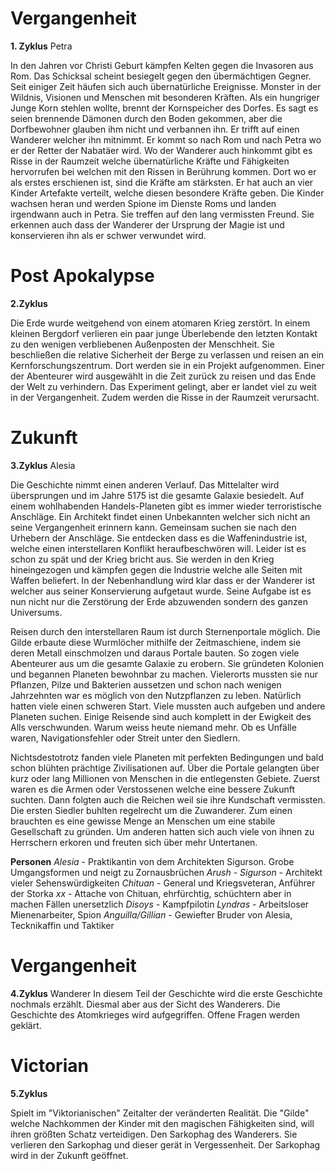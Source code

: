 # Vergangenheit
**1. Zyklus** Petra

In den Jahren vor Christi Geburt kämpfen Kelten gegen die Invasoren aus Rom. Das Schicksal scheint besiegelt gegen den übermächtigen Gegner. Seit einiger Zeit häufen sich auch übernatürliche Ereignisse. Monster in der Wildnis, Visionen und Menschen mit besonderen Kräften.
Als ein hungriger Junge Korn stehlen wollte, brennt der Kornspeicher des Dorfes. Es sagt es seien brennende Dämonen durch den Boden gekommen, aber die Dorfbewohner glauben ihm nicht und verbannen ihn. Er trifft auf einen Wanderer welcher ihn mitnimmt. Er kommt so nach Rom und nach Petra wo er der Retter der Nabatäer wird.
Wo der Wanderer auch hinkommt gibt es Risse in der Raumzeit welche übernatürliche Kräfte und Fähigkeiten hervorrufen bei welchen mit den Rissen in Berührung kommen. Dort wo er als erstes erschienen ist, sind die Kräfte am stärksten. Er hat auch an vier Kinder Artefakte verteilt, welche diesen besondere Kräfte geben.
Die Kinder wachsen heran und werden Spione im Dienste Roms und landen irgendwann auch in Petra. Sie treffen auf den lang vermissten Freund. Sie erkennen auch dass der Wanderer der Ursprung der Magie ist und konservieren ihn als er schwer verwundet wird.

# Post Apokalypse

**2.Zyklus**

Die Erde wurde weitgehend von einem atomaren Krieg zerstört. In einem kleinen Bergdorf verlieren ein paar junge Überlebende den letzten Kontakt zu den wenigen verbliebenen Außenposten der Menschheit. Sie beschließen die relative Sicherheit der Berge zu verlassen und reisen an ein Kernforschungszentrum. Dort werden sie in ein Projekt aufgenommen. Einer der Abenteurer wird ausgewählt in die Zeit zurück zu reisen und das Ende der Welt zu verhindern. Das Experiment gelingt, aber er landet viel zu weit in der Vergangenheit. Zudem werden die Risse in der Raumzeit verursacht.

# Zukunft

**3.Zyklus** Alesia

Die Geschichte nimmt einen anderen Verlauf. Das Mittelalter wird übersprungen und im Jahre 5175 ist die gesamte Galaxie besiedelt. Auf einem wohlhabenden Handels-Planeten gibt es immer wieder terroristische Anschläge. Ein Architekt findet einen Unbekannten welcher sich nicht an seine Vergangenheit erinnern kann. Gemeinsam suchen sie nach den Urhebern der Anschläge. Sie entdecken dass es die Waffenindustrie ist, welche einen interstellaren Konflikt heraufbeschwören will. Leider ist es schon zu spät und der Krieg bricht aus. Sie werden in den Krieg hineingezogen und kämpfen gegen die Industrie welche alle Seiten mit Waffen beliefert. In der Nebenhandlung wird klar dass er der Wanderer ist welcher aus seiner Konservierung aufgetaut wurde. Seine Aufgabe ist es nun nicht nur die Zerstörung der Erde abzuwenden sondern des ganzen Universums.

Reisen durch den interstellaren Raum ist durch Sternenportale möglich. Die Gilde erbaute diese Wurmlöcher mithilfe der Zeitmaschiene, indem sie deren Metall einschmolzen und daraus Portale bauten. So zogen viele Abenteurer aus um die gesamte Galaxie zu erobern. Sie gründeten Kolonien und begannen Planeten bewohnbar zu machen. Vielerorts mussten sie nur Pflanzen, Pilze und Bakterien aussetzen und schon nach wenigen Jahrzehnten war es möglich von den Nutzpflanzen zu leben. Natürlich hatten viele einen schweren Start. Viele mussten auch aufgeben und andere Planeten suchen. Einige Reisende sind auch komplett in der Ewigkeit des Alls verschwunden. Warum weiss heute niemand mehr. Ob es Unfälle waren, Navigationsfehler oder Streit unter den Siedlern.

Nichtsdestotrotz fanden viele Planeten mit perfekten Bedingungen und bald schon blühten prächtige Zivilisationen auf. Über die Portale gelangten über kurz oder lang Millionen von Menschen in die entlegensten Gebiete. Zuerst waren es die Armen oder Verstossenen welche eine bessere Zukunft suchten. Dann folgten auch die Reichen weil sie ihre Kundschaft vermissten. Die ersten Siedler buhlten regelrecht um die Zuwanderer. Zum einen brauchten es eine gewisse Menge an Menschen um eine stabile Gesellschaft zu gründen. Um anderen hatten sich auch viele von ihnen zu Herrschern erkoren und freuten sich über mehr Untertanen.

**Personen**
*Alesia* - Praktikantin von dem Architekten Sigurson. Grobe Umgangsformen und neigt zu Zornausbrüchen
*Arush* -
*Sigurson* - Architekt vieler Sehenswürdigkeiten
*Chituan* - General und Kriegsveteran, Anführer der Storka
*xx* - Attache von Chituan, ehrfürchtig, schüchtern aber in machen Fällen unersetzlich
*Disoys* - Kampfpilotin
*Lyndras* - Arbeitsloser Mienenarbeiter, Spion
*Anguilla/Gillian* - Gewiefter Bruder von Alesia, Tecknikaffin und Taktiker

# Vergangenheit
**4.Zyklus** Wanderer
In diesem Teil der Geschichte wird die erste Geschichte nochmals erzählt. Diesmal aber aus der Sicht des Wanderers. Die Geschichte des Atomkrieges wird aufgegriffen. Offene Fragen werden geklärt.

# Victorian
**5.Zyklus**

Spielt im "Viktorianischen" Zeitalter der veränderten Realität. Die "Gilde" welche Nachkommen der Kinder mit den magischen Fähigkeiten sind, will ihren größten Schatz verteidigen. Den Sarkophag des Wanderers. Sie verlieren den Sarkophag und dieser gerät in Vergessenheit.
Der Sarkophag wird in der Zukunft geöffnet.
